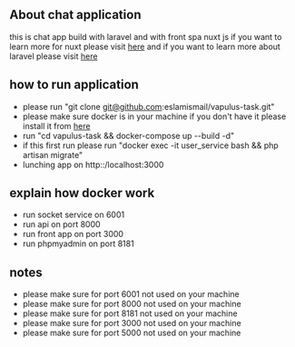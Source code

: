 ## About chat application

this is chat app build with laravel and with front spa nuxt js if you want to learn more for nuxt please visit <a href="https://nuxtjs.org/docs/2.x/get-started/installation">here</a> and if you want to learn more about laravel please visit <a href="https://laravel.com/docs/8.x">here</a>

## how to run application

- please run "git clone git@github.com:eslamismail/vapulus-task.git"
- please make sure docker is in your machine if you don't have it please install it from <a href="https://www.docker.com/products/docker-desktop">here </a>
- run "cd vapulus-task && docker-compose up --build -d"
- if this first run please run "docker exec -it user_service bash && php artisan migrate"
- lunching app on http::/localhost:3000

## explain how docker work

- run socket service on 6001
- run api on port 8000
- run front app on port 3000
- run phpmyadmin on port 8181

## notes

- please make sure for port 6001 not used on your machine
- please make sure for port 8000 not used on your machine
- please make sure for port 8181 not used on your machine
- please make sure for port 3000 not used on your machine
- please make sure for port 5000 not used on your machine
